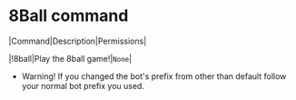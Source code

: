 # 8Ball command

|Command|Description|Permissions|

|!8ball|Play the 8ball game!|`None`|

* Warning! If you changed the bot's prefix from other than default follow your normal bot prefix you used.